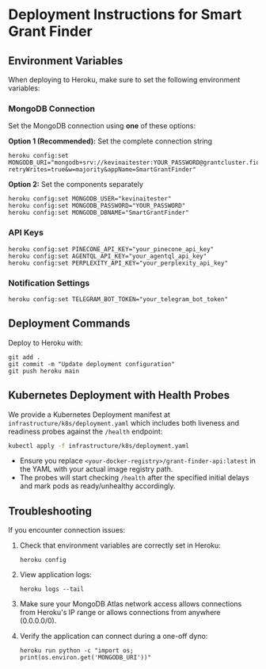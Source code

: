 # Deployment Instructions for Smart Grant Finder

## Environment Variables

When deploying to Heroku, make sure to set the following environment variables:

### MongoDB Connection

Set the MongoDB connection using **one** of these options:

**Option 1 (Recommended):** Set the complete connection string

```
heroku config:set MONGODB_URI="mongodb+srv://kevinaitester:YOUR_PASSWORD@grantcluster.fidxu.mongodb.net/SmartGrantFinder?retryWrites=true&w=majority&appName=SmartGrantFinder"
```

**Option 2:** Set the components separately

```
heroku config:set MONGODB_USER="kevinaitester"
heroku config:set MONGODB_PASSWORD="YOUR_PASSWORD"
heroku config:set MONGODB_DBNAME="SmartGrantFinder"
```

### API Keys

```
heroku config:set PINECONE_API_KEY="your_pinecone_api_key"
heroku config:set AGENTQL_API_KEY="your_agentql_api_key"
heroku config:set PERPLEXITY_API_KEY="your_perplexity_api_key"
```

### Notification Settings

```
heroku config:set TELEGRAM_BOT_TOKEN="your_telegram_bot_token"
```

## Deployment Commands

Deploy to Heroku with:

```
git add .
git commit -m "Update deployment configuration"
git push heroku main
```

## Kubernetes Deployment with Health Probes

We provide a Kubernetes Deployment manifest at `infrastructure/k8s/deployment.yaml` which includes both liveness and readiness probes against the `/health` endpoint:

```bash
kubectl apply -f infrastructure/k8s/deployment.yaml
```

- Ensure you replace `<your-docker-registry>/grant-finder-api:latest` in the YAML with your actual image registry path.
- The probes will start checking `/health` after the specified initial delays and mark pods as ready/unhealthy accordingly.

## Troubleshooting

If you encounter connection issues:

1. Check that environment variables are correctly set in Heroku:

   ```
   heroku config
   ```

2. View application logs:

   ```
   heroku logs --tail
   ```

3. Make sure your MongoDB Atlas network access allows connections from Heroku's IP range or allows connections from anywhere (0.0.0.0/0).

4. Verify the application can connect during a one-off dyno:
   ```
   heroku run python -c "import os; print(os.environ.get('MONGODB_URI'))"
   ```
